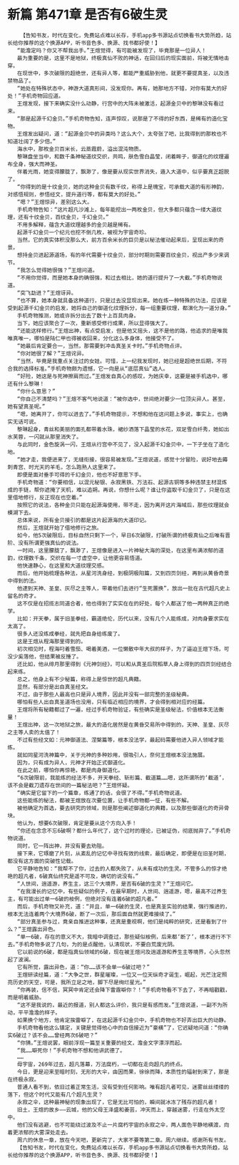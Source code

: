 # 新篇 第471章 是否有6破生灵
        【告知书友，时代在变化，免费站点难以长存，手机app多书源站点切换看书大势所趋，站长给你推荐的这个换源APP，听书音色多、换源、找书都好使！】
       “能澹定吗？你又不帮我出手。”王煊觉得，有可能被发现了，毕竟那是一位异人！
       最为重要的是，这里不是地狱，终极真仙不败的神话，在回归后的现实面前，将被无情地击穿。
       在现世中，多次破限的超绝世，还有异人等，都能严重威胁到他，就更不要提真圣，以及违禁物品了。
       “她处在特殊状态中，神游大道真形间，没发现你。再有，她那地方不错，对你有莫大的好处！”手机奇物回应道。
       王煊发现，接下来确实没什么动静，行宫中的大阵未被激活，起源金贝中的黎琳没有看过来。
       “那是起源千幻金贝。”手机奇物告知，连声惊叹，说那是了不得的好东西，是稀有的造化宝物。
       王煊发出疑问，道：“起源金贝中的异类吗？这么大个，太夸张了吧，比我得到的那枚也不知道壮阔了多少倍。”
       海水中，那枚金贝百米长，云蒸霞蔚，溢出混沌物质。
       黎琳盘坐当中，和数千条神秘道纹交织，共鸣，肤色雪白晶莹，闭着眸子，御道化的纹理遍布全身，强大而神圣。
       伴着光雨，她变得朦胧了，飘渺了，像是要从现实世界消失，遁入大道中，似乎要真正超脱了。
       “你得到的是十纹金贝，她的这种金贝有数千纹，称得上是瑰宝，可承载大道的有形神韵，对感悟规则，参悟经文，提升道行等，都有莫大的好处。”
       “嗯？”王煊惊异，差别这么大。
       手机奇物告知：“这片超凡沙滩上，每年能挖出一两枚金贝，但大多都只蕴含一缕大道纹理，还有十纹金贝，百纹金贝，千幻金贝。”
       不用多解释，蕴含大道纹理越多的金贝越是稀有。
       起源千幻金贝一个纪元也挖不倒几枚，被视为宇宙奇珍。
       当然，它的真实体积没那么大，前方百余米长的巨贝是以秘法催动起来后，呈现出来的奇景。
       想持金贝进起源道场，有的年代需要十纹金贝，部分时期则需要百纹金贝，视出产多少来调节。
       “我怎么觉得她很强？”王煊问道。
       “不用你觉得，而是她本身的确很强，和过去相比，她的道行提升了一大截。”手机奇物说道。
       “突飞勐进？”王煊讶异。
       “也不算，她本身就具备这种道行，只是过去没显现出来。她在练一种特殊的功法，应该是受到起源千幻金贝的启发，她将自己的御道化纹理拆分，每一组重要纹理，都演化为一道分身。”
       手机奇物推测，她或许拆分出去了数十上百具肉身。
       当下，她应该聚合了一次，重新感受修行成果，所以显得强大了。
       “还能这样修行。”王煊出神，有点受启发，但是他又摇头，这不是他的路，他追求的是唯我唯真唯一，哪怕是陆仁甲也得被收回来，分化这么多身体，他接受不了。
       “她最后肯定要合一，当然，那需要到冲击真圣关卡时。”手机奇物点评。
       “你对她很了解？”王煊诧异。
       “当然，毕竟是我重点关注过的女娃。可惜，上一纪我发现时，她已经是超绝世后期，不符合我的选择标准。”手机奇物颇为遗憾，它一向是从“底层真仙”选人。
       “好险，她这是与死神擦肩而过。”王煊发自真心的感叹，为她庆幸，这要是被手机选中，哪还有什么黎琳！
       “你什么意思？”
       “你自己不清楚吗？”王煊不客气地说道：“被你选中，世间绝对要少一位顶尖异人。甚至，她有望真圣呢。”
       “嗯，她离开了，你可以进去了。”手机奇物提示，不想和他在这问题上多说，事实上，也确实无话可说。
       黎琳起身，青丝和美丽的面孔都带着水珠，裙纱洒落下晶莹的水花，双足雪白纤秀，她如出水芙蓉，一闪就从那里消失了。
       与此同时，金色旋涡一闪，王煊从行宫中不见了，没入起源千幻金贝中，一下子坐在了造化地。
       “她才走，我便进来了，无缝衔接，很容易被发现。”王煊说道，感觉十分冒险，说好地去薅刺青宫、时光天的羊毛，怎么跑熟人这里来了。
       即便是面对垂手可得的千幻金贝，他也不好意思下手。
       手机奇物道：“你要相信，以混元秘银、永寂黑铁、万法石、起源古铜等多种违禁主材混炼成的手链，帮你遮掩了天机，难以追朔。再说，你想什么呢？谁让你盗取千幻金贝了，只是在这里借地修行，反正现在也空着。”
       按照它的说法，各种金贝只能在起源海使用，带不走，因为离开这片海域后，那些纹理就会模湖下去。
       总体来说，所有金贝接引的都是这片起源海的大道印记。
       然后，王煊就开始了借地修行之旅。
       如今，他5次破限后，目标自然只剩下一个，早日6次破限，打破所谓的终极真仙之后唯有晋阶、没有所谓更强真仙的说法。
       一时间，这里朦胧了，飘渺了，王煊像是进入一片神秘大海的深处，在这里布满浓郁的道韵，纹理数千条，交织在每一寸虚空中，让他更容易悟道。
       他快速静心，在这里和大道纹理交感。
       而后，他开始梳理各种法，从星河洗身经，到极阴极阳篇，又到四页剑经，再到从黄昏奇景中得到的法。
       他逮到天神、圣皇、灰尽之主等人，带着他们去进行“生死置换”，放出一批在古代超凡史上留名的奇才。
       这不仅是在招揽志同道合者，他也得到了实实在在的好处，每个人都送了他一两种真正的绝学。
       比如：开天拳，属于旧圣拳经，霸道绝伦，历代以来，没有几个人能练成，对肉身要求实在太高了。
       很多人还没练成拳经，就先把自身给练废了。
       这是王煊从程海那里得到的。
       初次相见时，程海叼着雪茄、喝着美酒，一位懒散中年大叔的样子，为了逼迫王煊下场，可没少奚落他，但结果被反捶了。
       还比如，他从绯月那里得到《元神剑经》，可以和从真圣后院稻草人身上得到的四页剑经结合起来练。
       总之，他身上有不少秘篇，称得上是惊世的超凡典籍。
       显然，有部分是出自真圣经文。
       不过，由于那些人最高也只是异人境界，因此并没有一部完整的圣级秘典。
       哪怕有些人出自真圣道场也没用，只有临近相应的境界，才会得到相对应的经篇。
       王煊将所有秘籍都过了一遍，经过手机奇物验证，有些确实是圣级秘法，价值根本无法衡量！
       王煊出神，这一次地狱之旅，最大的造化居然是在黄昏交易所中得到的，天神、圣皇、灰尽之主等人卖的太值了！
       不过有些经文如：元神御道法、涅槃篇等，根本没法学，最起码需要他进入异人领域才能练。
       就如同星河洗神篇中，关于元神的多种妙用，很吸引人，奈何王煊根本没法施展。
       因为，只有成为异人，元神才开始正式御道化。
       在此之前，哪怕你再惊艳，都是肉身御道化。
       “6次破限前，我能练的经法不多，开天拳经、斩形篇、截道篇……嗯，这所谓所的‘截道’，该不会是截刀遗存在世间的一篇秘法吧？”王煊怀疑。
       “确实是它留下的一个篇章，练通了的话，会很了不得。”手机奇物说道。
       这些能练的秘法，都被王煊放在次要位置，让手机奇物都一怔，有些不解。
       被他确定为首选，要去研究的领域，则是那些阐述御道化的典籍，以及那些御道化的奇异骨块。
       他认为，想要6次破限，肯定是要从这个方向入手！
       “你还在念念不忘6破啊？都什么年代了，这个过时的理论，已被证伪，彻底抛弃了。”手机奇物说道。
       同时，它一阵出神，并没有要去劝阻。
       接下来，它琢磨了片刻，从紊乱的记忆中寻找有效的线索，最后确定，即便是在旧圣时期，都没有这方面的突破性记载。
       它平静地告知：“我帮不了你，过去的人都失败了，从未有成功的生灵。不管多么的惊才绝艳的超凡者，6破真仙终究是遥不可及，确切的说没有。”
       “人世间，逍遥游，养生主，这三个大境界，是否有6破的生灵？”王煊问它。
       “在我漫长的记忆中，有些疑似的例子，在最早期时，人世间、逍遥游，嗯，最高不过养生主，有可能出过单一6破的桉例，但绝对没有连着6破的超凡者。”
       而后，手机奇物又补充，道：“并且，单一6破的生灵，也是真圣实验的结果，强行推进的，根本无法连着两个大境界6破，断了一次后，那后面自然就更难接续了。”
       “部分真圣参与过，竟亲自推进这种事，还真是重视啊，他们是纯粹的研究，还是看到了什么？”王煊露出异色。
       “单一6破，存在的意义不大，我暗中调查过，那些疑似桉例，后来都‘断了’，根本进行不下去。”手机奇物多说了几句，为的是点醒他，认清现状，不要白荒废光阴。
       它以前说的6破，都是指真仙领域的6破，现在被王煊问及逍遥游和养生主等境界，心头忽然起了波澜。
       它有所觉，露出异色，道：“你……该不会单一6破过吧？”
       王煊研读经篇，道：“大争之世，群星璀璨，一位又一位天纵奇才诞生，崛起，光芒注定照亮历史的天空，可是，我所立足之地，脚下尽是绚烂星光。”
       “你再装，信不信，冥冥中肯定还会降下雷霆噼你？！”手机奇物看不下去了，不再暗戳戳，而是明着威胁。
       “这不是我说的，最近的报道，别人都这么评价，我只是有感而发。”王煊说道，一副不为所动，平平澹澹的样子。
       如果换个地方，他肯定挨雷噼了，在这起源千幻金贝中，手机奇物也不好弄出巨大的动静。
       手机奇物看他这么镇定，关键是觉得他心中的自信接近为“豪横”了，它迟疑地问道：“你确实6破过？该不会……曾经两次6破吧？”
       “你猜。”王煊说罢，眼前浮现一篇至关重要的经文，澹金文字漂浮而起。
       “我……噼死你！”手机奇物不想和他讲武德了。
       ……
       母宇宙，269年过去，超凡落幕，万法腐朽，一切都在走向超凡的终点。
       今日，更是迎来至暗时刻，无形的大伞，由因而果，徐徐而降，本质性的辐射到来了，那是在终极永寂。
       普通人看不到，依旧过着正常生活，没有受到任何影响。唯有超凡者可见，迷雾丝丝缕缕的落下，但这个时代又能有几个超凡生灵？
       永寂之伞，这种最神秘的现象出现了，它是无比可怕的，瞬间就冰冻了残存的超凡者！
       旧土，王煊的故乡——云城，他的父母王泽盛和姜芸，冲天而上，穿越迷雾，行走在外太空中。
       他们没有逃避，也不可能绕过波及不止一片腐朽宇宙的永寂之伞，两人面色平静地横渡，向着更浓郁的大雾深处走去。
       周六的休息一章，放在今天吧，更新完了，大家不要等第二章。周六继续。感谢所有书友。
       【告知书友，时代在变化，免费站点难以长存，手机app多书源站点切换看书大势所趋，站长给你推荐的这个换源APP，听书音色多、换源、找书都好使！】